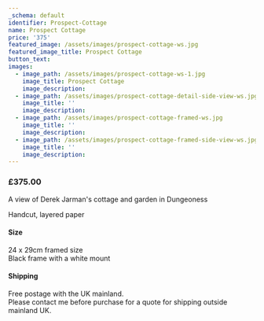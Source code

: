 ```yaml
---
_schema: default
identifier: Prospect-Cottage
name: Prospect Cottage
price: '375'
featured_image: /assets/images/prospect-cottage-ws.jpg
featured_image_title: Prospect Cottage
button_text:
images:
  - image_path: /assets/images/prospect-cottage-ws-1.jpg
    image_title: Prospect Cottage
    image_description:
  - image_path: /assets/images/prospect-cottage-detail-side-view-ws.jpg
    image_title: ''
    image_description:
  - image_path: /assets/images/prospect-cottage-framed-ws.jpg
    image_title: ''
    image_description:
  - image_path: /assets/images/prospect-cottage-framed-side-view-ws.jpg
    image_title: ''
    image_description:
---
```

### £375.00

A view of Derek Jarman's cottage and garden in Dungeoness

Handcut, layered paper

#### Size

24 x 29cm framed size<br>Black frame with a white mount

#### Shipping

Free postage with the UK mainland.<br>Please contact me before purchase for a quote for shipping outside mainland UK.